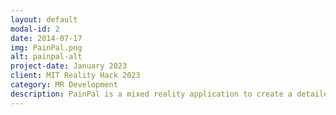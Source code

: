 ```yaml
---
layout: default
modal-id: 2
date: 2014-07-17
img: PainPal.png
alt: painpal-alt
project-date: January 2023
client: MIT Reality Hack 2023
category: MR Development
description: PainPal is a mixed reality application to create a detailed visualization of the user’s pain points, allowing them to see exactly where and how your body is affected. With this information, PainPal suggests personalized exercises and stretches tailored to their specific needs, helping them to reduce pain and improve their overall well-being. I designed a website visualizing the patient’s areas of pain and the expected healing period accompanying the main PainPal application. Our team won the semifinalists for the best VR application in ensuring healthy lives and promoting wellbeing for all ages.
---
```

